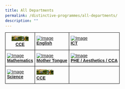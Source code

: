 ```yaml
---
title: All Departments
permalink: /distinctive-programmes/all-departments/
description: ""
---
```

<style type="text/css">
.tg  {border-collapse:collapse;border-spacing:0;}
.tg td{border-color:black;border-style:solid;border-width:1px;font-family:Arial, sans-serif;font-size:14px;
  overflow:hidden;padding:10px 5px;word-break:normal;}
.tg th{border-color:black;border-style:solid;border-width:1px;font-family:Arial, sans-serif;font-size:14px;
  font-weight:normal;overflow:hidden;padding:10px 5px;word-break:normal;}
.tg .tg-baqh{text-align:center;vertical-align:top}
.tg .tg-0lax{text-align:left;vertical-align:top}
</style>
<table class="tg">
<thead>
  <tr>
    <th class="tg-baqh"><a href="/distinctive-programmes/all-departments/cce"><img src="/images/YZPS22_0012.jpeg" alt="Image" width="55" height="17"></A><br><span style="font-weight:bold"><a href="/distinctive-programmes/all-departments/cce">CCE</a></span></th>
    <th class="tg-0lax"><a href="/distinctive-programmes/all-departments/english"><img src="![](/images/YZPS22_0070.jpeg)" alt="Image" width="55" height="17"></A><br><span style="font-weight:bold"><a href="/distinctive-programmes/all-departments/english">English</a></span></th>
    <th class="tg-0lax"><a href="/distinctive-programmes/all-departments/ict"><img src="![](/images/YZPS22_0105.jpeg)" alt="Image" width="55" height="17"></A><br><span style="font-weight:bold"><a href="/distinctive-programmes/all-departments/ict">ICT</a></span></th>
  </tr>
</thead>
<tbody>
  <tr>
    <td class="tg-0lax"><a href="/distinctive-programmes/all-departments/mathematics"><img src="![](/images/YZPS22_0086.jpeg)" alt="Image" width="55" height="17"></A><br><span style="font-weight:bold"><a href="/distinctive-programmes/all-departments/cce">Mathematics</a></span></td>
    <td class="tg-0lax"><a href="/distinctive-programmes/all-departments/mother-tongue"><img src="![](/images/YZPS22_0062.jpeg)" alt="Image" width="55" height="17"></A><br><span style="font-weight:bold"><a href="/distinctive-programmes/all-departments/mother-tongue">Mother Tongue</a></span></td>
    <td class="tg-0lax"><a href="/distinctive-programmes/all-departments/phe-aesthetics-cca"><img src="![](/images/YZPS22_0031.jpeg)" alt="Image" width="55" height="17"></A><br><span style="font-weight:bold"><a href="/distinctive-programmes/all-departments/phe-aesthetics-cca">PHE / Aesthetics / CCA</a></span></td>
  </tr>
  <tr>
    <td class="tg-0lax"><a href="/distinctive-programmes/all-departments/science"><img src="![](/images/YZPS22_0102.jpeg)" alt="Image" width="55" height="17"></A><br><span style="font-weight:bold"><a href="/distinctive-programmes/all-departments/science">Science</a></span></td>
    <td class="tg-0lax"><a href="/distinctive-programmes/all-departments/cce"><img src="/images/YZPS22_0012.jpeg" alt="Image" width="55" height="17"></A><br><span style="font-weight:bold"><a href="/distinctive-programmes/all-departments/cce">CCE</a></span></td>
    <td class="tg-0lax"></td>
  </tr>
</tbody>
</table>